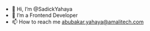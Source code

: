 - 👋 Hi, I’m @SadickYahaya 
- 🌱 I’m a Frontend Developer
- 📫 How to reach me abubakar.yahaya@amalitech.com
<!---
SadickYahaya/SadickYahaya is a ✨ special ✨ repository because its `README.md` (this file) appears on your GitHub profile.
You can click the Preview link to take a look at your changes.
--->
